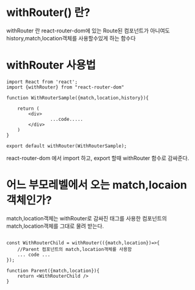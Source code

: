 withRouter() 란?
====
withRouter 란 react-router-dom에 있는 Route된 컴포넌트가 아니여도 history,match,location객체를 사용할수있게 하는 함수다

# withRouter 사용법
```
import React from 'react';
import {withRouter} from "react-router-dom"

function WithRouterSample({match,location,history}){

    return (
        <div>
                ...code.....
        </div>
    )
}

export default withRouter(WithRouterSample);
```
react-router-dom 에서 import 하고, export 할때 withRouter 함수로 감싸준다.

# 어느 부모레벨에서 오는 match,locaion 객체인가?
match,location객체는 withRouter로 감싸진 태그를 사용한 컴포넌트의 match,location객체를 그대로 물려 받는다.
```

const WithRouterChild = withRouter(({match,location})=>{
    //Parent 컴포넌트의 match,location객체를 사용함
    ... code ...
});

function Parent({match,location}){
    return <WithRouterChild />
}

```